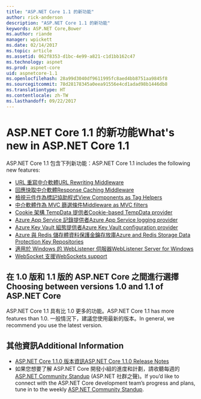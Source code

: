 ```yaml
---
title: "ASP.NET Core 1.1 的新功能"
author: rick-anderson
description: "ASP.NET Core 1.1 的新功能"
keywords: ASP.NET Core,Bower
ms.author: riande
manager: wpickett
ms.date: 02/14/2017
ms.topic: article
ms.assetid: 062f8353-d1bc-4e99-a821-c1d1bb162c47
ms.technology: aspnet
ms.prod: aspnet-core
uid: aspnetcore-1.1
ms.openlocfilehash: 28a99d3040df9611995fc8aed4bb8751aa9845f8
ms.sourcegitcommit: 78d28178345a0eea91556e4cd1adad98b1446db8
ms.translationtype: HT
ms.contentlocale: zh-TW
ms.lasthandoff: 09/22/2017
---
```

# <a name="whats-new-in-aspnet-core-11"></a><span data-ttu-id="ea807-104">ASP.NET Core 1.1 的新功能</span><span class="sxs-lookup"><span data-stu-id="ea807-104">What's new in ASP.NET Core 1.1</span></span>

<span data-ttu-id="ea807-105">ASP.NET Core 1.1 包含下列新功能：</span><span class="sxs-lookup"><span data-stu-id="ea807-105">ASP.NET Core 1.1 includes the following new features:</span></span>

- [<span data-ttu-id="ea807-106">URL 重寫中介軟體</span><span class="sxs-lookup"><span data-stu-id="ea807-106">URL Rewriting Middleware</span></span>](xref:fundamentals/url-rewriting)
- [<span data-ttu-id="ea807-107">回應快取中介軟體</span><span class="sxs-lookup"><span data-stu-id="ea807-107">Response Caching Middleware</span></span>](xref:performance/caching/middleware)
- [<span data-ttu-id="ea807-108">檢視元件作為標記協助程式</span><span class="sxs-lookup"><span data-stu-id="ea807-108">View Components as Tag Helpers</span></span>](xref:mvc/views/view-components#invoking-a-view-component-as-a-tag-helper)
- [<span data-ttu-id="ea807-109">中介軟體作為 MVC 篩選條件</span><span class="sxs-lookup"><span data-stu-id="ea807-109">Middleware as MVC filters</span></span>](xref:mvc/controllers/filters#using-middleware-in-the-filter-pipeline)
- [<span data-ttu-id="ea807-110">Cookie 架構 TempData 提供者</span><span class="sxs-lookup"><span data-stu-id="ea807-110">Cookie-based TempData provider</span></span>](xref:fundamentals/app-state#cookie-based-tempdata-provider )
- [<span data-ttu-id="ea807-111">Azure App Service 記錄提供者</span><span class="sxs-lookup"><span data-stu-id="ea807-111">Azure App Service logging provider</span></span>](xref:fundamentals/logging#appservice)
- [<span data-ttu-id="ea807-112">Azure Key Vault 組態提供者</span><span class="sxs-lookup"><span data-stu-id="ea807-112">Azure Key Vault configuration provider</span></span>](xref:security/key-vault-configuration)
- [<span data-ttu-id="ea807-113">Azure 與 Redis 儲存體資料保護金鑰存放庫</span><span class="sxs-lookup"><span data-stu-id="ea807-113">Azure and Redis Storage Data Protection Key Repositories</span></span>](xref:security/data-protection/implementation/key-storage-providers#azure-and-redis)
- [<span data-ttu-id="ea807-114">適用於 Windows 的 WebListener 伺服器</span><span class="sxs-lookup"><span data-stu-id="ea807-114">WebListener Server for Windows</span></span>](xref:fundamentals/servers/weblistener)
- [<span data-ttu-id="ea807-115">WebSocket 支援</span><span class="sxs-lookup"><span data-stu-id="ea807-115">WebSockets support</span></span>](xref:fundamentals/websockets)

## <a name="choosing-between-versions-10-and-11-of-aspnet-core"></a><span data-ttu-id="ea807-116">在 1.0 版和 1.1 版的 ASP.NET Core 之間進行選擇</span><span class="sxs-lookup"><span data-stu-id="ea807-116">Choosing between versions 1.0 and 1.1 of ASP.NET Core</span></span>

<span data-ttu-id="ea807-117">ASP.NET Core 1.1 具有比 1.0 更多的功能。</span><span class="sxs-lookup"><span data-stu-id="ea807-117">ASP.NET Core 1.1 has more features than 1.0.</span></span> <span data-ttu-id="ea807-118">一般情況下，建議您使用最新的版本。</span><span class="sxs-lookup"><span data-stu-id="ea807-118">In general, we recommend you use the latest version.</span></span>

## <a name="additional-information"></a><span data-ttu-id="ea807-119">其他資訊</span><span class="sxs-lookup"><span data-stu-id="ea807-119">Additional Information</span></span>

- [<span data-ttu-id="ea807-120">ASP.NET Core 1.1.0 版本資訊</span><span class="sxs-lookup"><span data-stu-id="ea807-120">ASP.NET Core 1.1.0 Release Notes</span></span>](https://github.com/aspnet/Home/releases/tag/1.1.0)
- <span data-ttu-id="ea807-121">如果您想要了解 ASP.NET Core 開發小組的進度和計劃，請收聽每週的 [ASP.NET Community Standup](https://live.asp.net/) (ASP.NET 社群之聲)。</span><span class="sxs-lookup"><span data-stu-id="ea807-121">If you’d like to connect with the ASP.NET Core development team’s progress and plans, tune in to the weekly [ASP.NET Community Standup](https://live.asp.net/).</span></span>
